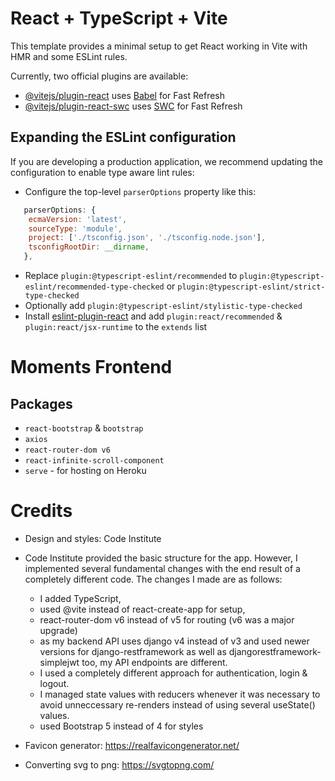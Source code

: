 # React + TypeScript + Vite

This template provides a minimal setup to get React working in Vite with HMR and some ESLint rules.

Currently, two official plugins are available:

- [@vitejs/plugin-react](https://github.com/vitejs/vite-plugin-react/blob/main/packages/plugin-react/README.md) uses [Babel](https://babeljs.io/) for Fast Refresh
- [@vitejs/plugin-react-swc](https://github.com/vitejs/vite-plugin-react-swc) uses [SWC](https://swc.rs/) for Fast Refresh

## Expanding the ESLint configuration

If you are developing a production application, we recommend updating the configuration to enable type aware lint rules:

- Configure the top-level `parserOptions` property like this:

```js
   parserOptions: {
    ecmaVersion: 'latest',
    sourceType: 'module',
    project: ['./tsconfig.json', './tsconfig.node.json'],
    tsconfigRootDir: __dirname,
   },
```

- Replace `plugin:@typescript-eslint/recommended` to `plugin:@typescript-eslint/recommended-type-checked` or `plugin:@typescript-eslint/strict-type-checked`
- Optionally add `plugin:@typescript-eslint/stylistic-type-checked`
- Install [eslint-plugin-react](https://github.com/jsx-eslint/eslint-plugin-react) and add `plugin:react/recommended` & `plugin:react/jsx-runtime` to the `extends` list
# Moments Frontend

## Packages

* `react-bootstrap` & `bootstrap`
* `axios`
* `react-router-dom v6`
* `react-infinite-scroll-component`
* `serve` - for hosting on Heroku


# Credits

* Design and styles: Code Institute
* Code Institute provided the basic structure for the app. However, I implemented several fundamental changes with the end result of a completely different code. The changes I made are as follows:
   - I added TypeScript, 
   - used @vite instead of react-create-app for setup,
   - react-router-dom v6 instead of v5 for routing (v6 was a major upgrade)
   - as my backend API uses django v4 instead of v3 and used newer versions for django-restframework as well as djangorestframework-simplejwt too, my API endpoints are different.
   - I used a completely different approach for authentication, login & logout.
   - I managed state values with reducers whenever it was necessary to avoid unneccessary re-renders instead of using several useState() values.
   - used Bootstrap 5 instead of 4 for styles


* Favicon generator: https://realfavicongenerator.net/
* Converting svg to png: https://svgtopng.com/